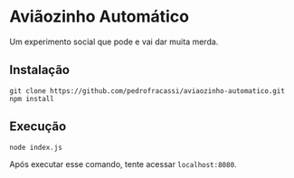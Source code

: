 # Aviãozinho Automático
Um experimento social que pode e vai dar muita merda.

## Instalação
```
git clone https://github.com/pedrofracassi/aviaozinho-automatico.git
npm install
```

## Execução
```
node index.js
```
Após executar esse comando, tente acessar `localhost:8080`.
